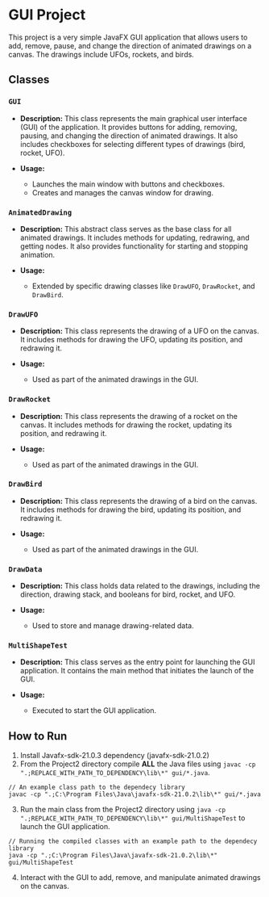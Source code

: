 # GUI Project

This project is a very simple JavaFX GUI application that allows users to add, remove, pause, and change the direction of animated drawings on a canvas. The drawings include UFOs, rockets, and birds.

## Classes

### `GUI`

- **Description:** This class represents the main graphical user interface (GUI) of the application. It provides buttons for adding, removing, pausing, and changing the direction of animated drawings. It also includes checkboxes for selecting different types of drawings (bird, rocket, UFO).

- **Usage:**
  - Launches the main window with buttons and checkboxes.
  - Creates and manages the canvas window for drawing.

### `AnimatedDrawing`

- **Description:** This abstract class serves as the base class for all animated drawings. It includes methods for updating, redrawing, and getting nodes. It also provides functionality for starting and stopping animation.

- **Usage:**
  - Extended by specific drawing classes like `DrawUFO`, `DrawRocket`, and `DrawBird`.

### `DrawUFO`

- **Description:** This class represents the drawing of a UFO on the canvas. It includes methods for drawing the UFO, updating its position, and redrawing it.

- **Usage:**
  - Used as part of the animated drawings in the GUI.

### `DrawRocket`

- **Description:** This class represents the drawing of a rocket on the canvas. It includes methods for drawing the rocket, updating its position, and redrawing it.

- **Usage:**
  - Used as part of the animated drawings in the GUI.

### `DrawBird`

- **Description:** This class represents the drawing of a bird on the canvas. It includes methods for drawing the bird, updating its position, and redrawing it.

- **Usage:**
  - Used as part of the animated drawings in the GUI.

### `DrawData`

- **Description:** This class holds data related to the drawings, including the direction, drawing stack, and booleans for bird, rocket, and UFO.

- **Usage:**
  - Used to store and manage drawing-related data.

### `MultiShapeTest`

- **Description:** This class serves as the entry point for launching the GUI application. It contains the main method that initiates the launch of the GUI.

- **Usage:**
  - Executed to start the GUI application.

## How to Run

1. Install Javafx-sdk-21.0.3 dependency (javafx-sdk-21.0.2)
2. From the Project2 directory compile **ALL** the Java files using `javac -cp ".;REPLACE_WITH_PATH_TO_DEPENDENCY\lib\*" gui/*.java`.

```
// An example class path to the dependecy library
javac -cp ".;C:\Program Files\Java\javafx-sdk-21.0.2\lib\*" gui/*.java
```

3. Run the main class from the Project2 directory using `java -cp ".;REPLACE_WITH_PATH_TO_DEPENDENCY\lib\*" gui/MultiShapeTest` to launch the GUI application.

```
// Running the compiled classes with an example path to the dependecy library
java -cp ".;C:\Program Files\Java\javafx-sdk-21.0.2\lib\*" gui/MultiShapeTest
```

4. Interact with the GUI to add, remove, and manipulate animated drawings on the canvas.
